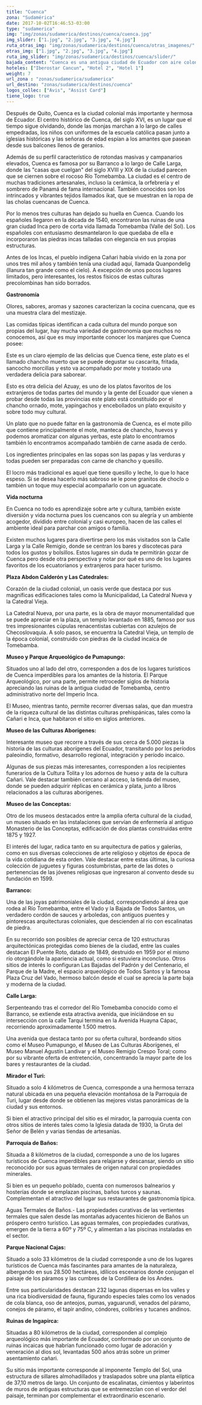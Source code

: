 ```yaml
---
title: "Cuenca"
zona: "Sudamérica"
date: 2017-10-02T16:46:53-03:00
type: "sudamerica"
img: "img/zonas/sudamerica/destinos/cuenca/cuenca.jpg"
img_slider: ["1.jpg", "2.jpg", "3.jpg", "4.jpg"]
ruta_otras_img: "img/zonas/sudamerica/destinos/cuenca/otras_imagenes/"
otras_img: ["1.jpg", "2.jpg", "3.jpg", "4.jpg"]
ruta_img_slider: "img/zonas/sudamerica/destinos/cuenca/slider/"
bajada_content: "Cuenca es una antigua ciudad de Ecuador con aire colonial, que está situada 450 kilómetros al sur de Quito. Este turístico destino es atravesado por el río Tomebamba, dividiéndolo en dos: Al norte se ubica su centro histórico, con calles adoquinadas y un sinfín de iglesias coloniales; mientras que en el sur destacan sus barrios residenciales, centros comerciales y amplias avenidas.  Cuenca es conocida como la Atenas ecuatoriana y fue declarada Patrimonio de la Humanidad por la UNESCO."
hoteles: ["Iberostar Cancun", "Hotel 2", "Hotel 1"]
weight: 7
url_zona : "zonas/sudamerica/sudamerica"
url_destino: "zonas/sudamerica/destinos/cuenca"
logos_collec: ["Avis", "Assist Card"]
tiene_logo: true
---
```

Después de Quito, Cuenca es la ciudad colonial más importante y hermosa de Ecuador.  El centro histórico de Cuenca, del siglo XVI, es un lugar que el tiempo sigue olvidando, donde las monjas marchan a lo largo de calles empedradas, los niños con uniformes de la escuela católica pasan junto a iglesias históricas y las señoras de edad espían a los amantes que pasean desde sus balcones llenos de geranios.

Además de su perfil característico de rotondas masivas y campanarios elevados, Cuenca es famosa por su Barranco a lo largo de Calle Larga, donde las "casas que cuelgan" del siglo XVIII y XIX de la ciudad parecen que se ciernen sobre el rocoso Río Tomebamba. La ciudad es el centro de muchas tradiciones artesanales, incluso la cerámica, la orfebrería y el sombrero de Panamá de fama internacional. También conocidos son los intrincados y vibrantes tejidos llamados ikat, que se muestran en la ropa de las cholas cuencanas de Cuenca.

Por lo menos tres culturas han dejado su huella en Cuenca. Cuando los españoles llegaron en la década de 1540, encontraron las ruinas de una gran ciudad Inca pero de corta vida llamada Tomebamba (Valle del Sol). Los españoles con entusiasmo desmantelaron lo que quedaba de ella e incorporaron las piedras incas talladas con elegancia en sus propias estructuras.

Antes de los Incas, el pueblo indígena Cañari había vivido en la zona por unos tres mil años y también tenía una ciudad aquí, llamada Quanpondelig (llanura tan grande como el cielo). A excepción de unos pocos lugares limitados, pero interesantes, los restos físicos de estas culturas precolombinas han sido borrados.

**Gastronomía**

Olores, sabores, aromas y sazones caracterizan la cocina cuencana, que es una muestra clara del mestizaje.

Las comidas típicas  identifican a cada cultura del mundo porque son propias del lugar, hay mucha variedad de gastronomía que muchos no conocemos, así que es muy importante conocer los manjares  que Cuenca posee:

Este es un claro ejemplo de las delicias que Cuenca tiene, este plato es el llamado chancho muerto que se puede degustar su cascarita, fritada, sancocho morcillas y esto va acompañado por mote y  tostado una verdadera delicia para saborear.

Esto es otra delicia del Azuay, es uno de los platos favoritos de los extranjeros de todas partes del mundo y la gente del Ecuador que vienen a probar desde todas las provincias este plato está constituido por el chancho ornado, mote, yapingachos y encebollados un plato exquisito y sobre todo muy cultural.

Un plato que no puede faltar en la gastronomía de Cuenca, es el mote pillo que contiene principalmente el mote, manteca de chancho, huevos y podemos aromatizar con algunas yerbas, este plato lo encontramos también lo encontramos acompañado también de carne asada de cerdo.

Los ingredientes principales en las sopas son las papas y las verduras y todas pueden ser preparadas con carne de chancho y quesillo.

El locro más tradicional es aquel que tiene quesillo y leche, lo que lo hace espeso. Si se desea hacerlo más sabroso se le pone granitos de choclo o también un toque muy especial acompañarlo con un aguacate.

**Vida nocturna**

En Cuenca no todo es aprendizaje sobre arte y cultura, también existe diversión y vida nocturna pues los cuencanos con su alegría y un ambiente acogedor, dividido entre colonial y casi europeo, hacen de las calles el ambiente ideal para parchar con amigos o familia.

Existen muchos lugares para divertirse pero los más visitados son la Calle Larga y la Calle Remigio, donde se centran los bares y discotecas para todos los gustos y bolsillos. Estos lugares sin duda te permitirán gozar de Cuenca pero desde otra perspectiva y notar por qué es uno de los lugares favoritos de los ecuatorianos y extranjeros para hacer turismo.

 **Plaza Abdon Calderón y Las Catedrales:**

Corazón de la ciudad colonial, un oasis verde que destaca por sus magníficas edificaciones tales como la Municipalidad, La Catedral Nueva y la Catedral Vieja.

La Catedral Nueva, por una parte, es la obra de mayor monumentalidad que se puede apreciar en la plaza, un templo levantado en 1885, famoso por sus tres impresionantes cúpulas renacentistas cubiertas con azulejos de Checoslovaquia. A solo pasos, se encuentra la Catedral Vieja, un templo de la época colonial, construido con piedras de la ciudad incaica de Tomebamba.

**Museo y Parque Arqueológico de Pumapungo:**

Situados uno al lado del otro, corresponden a dos de los lugares turísticos de Cuenca imperdibles para los amantes de la historia. El Parque Arqueológico, por una parte, permite retroceder siglos de historia apreciando las ruinas de la antigua ciudad de Tomebamba, centro administrativo norte del Imperio Inca.

El Museo, mientras tanto, permite recorrer diversas salas, que dan muestra de la riqueza cultural de las distintas culturas prehispánicas, tales como la Cañari e Inca, que habitaron el sitio en siglos anteriores.

**Museo de las Culturas Aborígenes:**

Interesante museo que recorre a través de sus cerca de 5.000 piezas la historia de las culturas aborígenes del Ecuador, transitando por los períodos paleoindio, formativo, desarrollo regional, integración y período incaico.

Algunas de sus piezas más interesantes, corresponden a los recipientes funerarios de la Cultura Tolita y los adornos de hueso y asta de la cultura Cañari.
Vale destacar también cercano al acceso, la tienda del museo, donde se pueden adquirir réplicas en cerámica y plata, junto a libros relacionados a las culturas aborígenes.

**Museo de las Conceptas:**

Otro de los museos destacados entre la amplia oferta cultural de la ciudad, un museo situado en las instalaciones que servían de enfermería al antiguo Monasterio de las Conceptas, edificación de dos plantas construidas entre 1875 y 1927.

El interés del lugar, radica tanto en su arquitectura de patios y galerías, como en sus diversas colecciones de arte religioso y objetos de época de la vida cotidiana de esta orden. Vale destacar entre estas últimas, la curiosa colección de juguetes y figuras costumbristas, parte de las dotes o pertenencias de las jóvenes religiosas que ingresaron al convento desde su fundación en 1599.

**Barranco:**

Una de las joyas patrimoniales de la ciudad, correspondiendo al área que rodea al Río Tomebamba, entre el Vado y la Bajada de Todos Santos, un verdadero cordón de sauces y arboledas, con antiguos puentes y pintorescas arquitecturas coloniales, que descienden al río con escalinatas de piedra.

En su recorrido son posibles de apreciar cerca de 120 estructuras arquitectónicas protegidas como bienes de la ciudad, entre las cuales destacan El Puente Roto, datado de 1849, destruido en 1959 por el mismo río otorgándole la apariencia actual, como si estuviera inconcluso. Otros sitios de interés lo configuran Las Bajadas del Padrón y del Centenario, el Parque de la Madre, el espacio arqueológico de Todos Santos y la famosa Plaza Cruz del Vado, hermoso balcón desde el cual se aprecia la parte baja y moderna de la ciudad.

**Calle Larga:**

Serpenteando tras el corredor del Río Tomebamba conocido como el Barranco, se extiende esta atractiva avenida, que iniciándose en su intersección con la calle Tarqui termina en la Avenida Huayna Cápac, recorriendo aproximadamente 1.500 metros.

Una avenida que destaca tanto por su oferta cultural, bordeando sitios como el Museo Pumapungo, el Museo de Las Culturas Aborígenes, el Museo Manuel Agustín Landivar y el Museo Remigio Crespo Toral; como por su vibrante oferta de entretención, concentrando la mayor parte de los bares y restaurantes de la ciudad.

**Mirador el Turi:**

Situado a solo 4 kilómetros de Cuenca, corresponde a una hermosa terraza natural ubicada en una pequeña elevación montañosa de la Parroquia de Turi, lugar desde donde se obtienen las mejores vistas panorámicas de la ciudad y sus entornos.

Si bien el atractivo principal del sitio es el mirador, la parroquia cuenta con otros sitios de interés tales como la Iglesia datada de 1930, la Gruta del Señor de Belén y varias tiendas de artesanías.

**Parroquia de Baños:**

Situada a 8 kilómetros de la ciudad, corresponde a uno de los lugares turísticos de Cuenca imperdibles para relajarse y descansar, siendo un sitio reconocido por sus aguas termales de origen natural con propiedades minerales.

Si bien es un pequeño poblado, cuenta con numerosos balnearios y hosterías donde se emplazan piscinas, baños turcos y saunas. Complementan el atractivo del lugar sus restaurantes de gastronomía típica.

Aguas Termales de Baños.- Las propiedades curativas de las vertientes termales que salen desde las montañas adyacentes hicieron de Baños un próspero centro turístico. Las aguas termales, con propiedades curativas, emergen de la tierra a 60º y 75º C, y alimentan a las piscinas instaladas en el sector.

**Parque Nacional Cajas:**

Situado a solo 33 kilómetros de la ciudad corresponde a uno de los lugares turísticos de Cuenca más fascinantes para amantes de la naturaleza, albergando en sus 28.500 hectáreas, idílicos escenarios donde conjugan el paisaje de los páramos y las cumbres de la Cordillera de los Andes.

Entre sus particularidades destacan 232 lagunas dispersas en los valles y una rica biodiversidad de fauna, figurando especies tales como los venados de cola blanca, oso de anteojos, pumas, yaguarundí, venados del páramo, conejos de páramo, el tapir andino, cóndores, colibríes y tucanes andinos.

**Ruinas de Ingapirca:**

Situadas a 80 kilómetros de la ciudad, corresponden al complejo arqueológico más importante de Ecuador, conformado por un conjunto de ruinas incaicas que habrían funcionado como lugar de adoración y veneración al dios sol, levantadas 500 años atrás sobre un primer asentamiento cañari.

Su sitio más importante corresponde al imponente Templo del Sol, una estructura de sillares almohadillados y traslapados sobre una planta elíptica de 37,10 metros de largo. Un conjunto de escalinatas, cimientos y laberintos de muros de antiguas estructuras que se entremezclan con el verdor del paisaje, terminan por complementar el extraordinario escenario.

